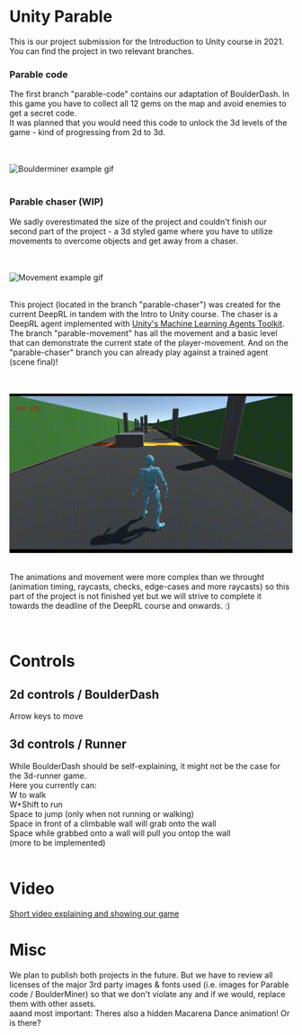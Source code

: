 # Unity Parable
This is our project submission for the Introduction to Unity course in 2021.<br>
You can find the project in two relevant branches.

<h3>Parable code</h3>
The first branch "parable-code" contains our adaptation of BoulderDash. In this game you have to collect all 12 gems on the map and avoid enemies to get a secret code.<br> It was planned that you would need this code to unlock the 3d levels of the game - kind of progressing from 2d to 3d.

<br><br>![Boulderminer example gif](https://github.com/michael-ra/unity-parable/blob/main/boulderminer.gif)<br><br>

<h3>Parable chaser (WIP)</h3>

We sadly overestimated the size of the project and couldn't finish our second part of the project - a 3d styled game where you have to utilize movements to overcome objects and get away from a chaser. 

<br><br>![Movement example gif](https://github.com/michael-ra/unity-parable/blob/main/movement-course.gif)<br><br>

This project (located in the branch "parable-chaser") was created for the current DeepRL in tandem with the Intro to Unity course. The chaser is a DeepRL agent implemented with [Unity's Machine Learning Agents Toolkit](https://github.com/Unity-Technologies/ml-agents).
<br> The branch "parable-movement" has all the movement and a basic level that can demonstrate the current state of the player-movement. And on the "parable-chaser" branch you can already play against a trained agent (scene final)!

<br><br>![Chaser example gif](https://github.com/michael-ra/unity-parable/blob/main/parable-chaser.gif)<br><br>

The animations and movement were more complex than we throught (animation timing, raycasts, checks, edge-cases and more raycasts) so this part of the project is not finished yet but we will strive to complete it towards the deadline of the DeepRL course and onwards. :)
<br>
<br><br>

# Controls

<h2>2d controls / BoulderDash</h2>
Arrow keys to move

<h2>3d controls / Runner</h2>
While BoulderDash should be self-explaining, it might not be the case for the 3d-runner game. <br> Here you currently can: <br>
W to walk <br>
W+Shift to run <br>
Space to jump (only when not running or walking) <br>
Space in front of a climbable wall will grab onto the wall <br>
Space while grabbed onto a wall will pull you ontop the wall <br>
(more to be implemented) <br>
<br>


# Video

[Short video explaining and showing our game](https://www.youtube.com/watch?v=iH5Ssg3ZdGY)

# Misc

We plan to publish both projects in the future. But we have to review all licenses of the major 3rd party images & fonts used (i.e. images for Parable code / BoulderMiner) so that we don't violate any and if we would, replace them with other assets.
<br>
aaand most important: Theres also a hidden Macarena Dance animation! Or is there?
